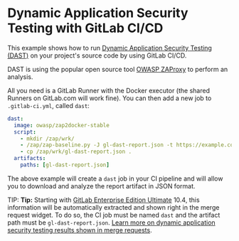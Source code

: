 # Dynamic Application Security Testing with GitLab CI/CD

This example shows how to run
[Dynamic Application Security Testing (DAST)](https://en.wikipedia.org/wiki/Dynamic_program_analysis)
on your project's source code by using GitLab CI/CD.

DAST is using the popular open source tool
[OWASP ZAProxy](https://github.com/zaproxy/zaproxy) to perform an analysis.

All you need is a GitLab Runner with the Docker executor (the shared Runners on
GitLab.com will work fine). You can then add a new job to `.gitlab-ci.yml`,
called `dast`:

```yaml
dast:
  image: owasp/zap2docker-stable
  script:
    - mkdir /zap/wrk/
    - /zap/zap-baseline.py -J gl-dast-report.json -t https://example.com || true
    - cp /zap/wrk/gl-dast-report.json .
  artifacts:
    paths: [gl-dast-report.json]
```

The above example will create a `dast` job in your CI pipeline and will allow
you to download and analyze the report artifact in JSON format.

TIP: **Tip:**
Starting with [GitLab Enterprise Edition Ultimate][ee] 10.4, this information will
be automatically extracted and shown right in the merge request widget. To do
so, the CI job must be named `dast` and the artifact path must be
`gl-dast-report.json`.
[Learn more on dynamic application security testing results shown in merge requests](https://docs.gitlab.com/ee/user/project/merge_requests/dast.html).

[ee]: https://about.gitlab.com/gitlab-ee/
